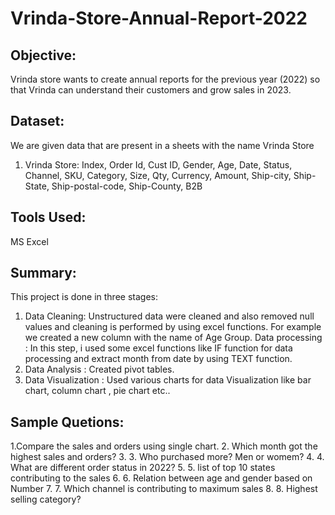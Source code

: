 # Vrinda-Store-Annual-Report-2022

## Objective:
Vrinda store wants to create annual reports for the previous year (2022) so that Vrinda can understand their customers and grow sales in 2023.

## Dataset:
We are given data that are present in a sheets with the name Vrinda Store <br/>
1. Vrinda Store: Index, Order Id, Cust ID, Gender, Age, Date, Status, Channel, SKU, Category, Size, Qty, Currency, Amount, Ship-city, Ship-State, Ship-postal-code, Ship-County, B2B

## Tools Used:
MS Excel

## Summary:
This project is done in three stages: 
1) Data Cleaning: 
Unstructured data were cleaned and also removed null values and cleaning is performed by using excel functions. For example we created a new column with the name of Age Group.
 Data processing :
In this step, i used some excel functions like IF function for data processing and extract month from date by using TEXT function.
3) Data Analysis :
Created pivot tables.
4) Data Visualization :
Used various charts for data Visualization  like bar chart, column chart , pie chart etc..

## Sample Quetions: 
1.Compare the sales and orders using single chart. 
2. Which month got the highest sales and orders? 
3. 3. Who purchased more? Men or womem? 
4. 4. What are different order status in 2022? 
5. 5. list of top 10 states contributing to the sales 
6. 6. Relation between age and gender based on Number 
7. 7. Which channel is contributing to maximum sales 
8. 8. Highest selling category?



